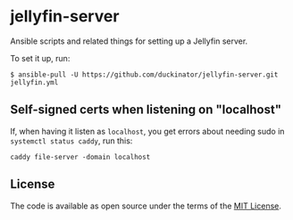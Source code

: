 # jellyfin-server

Ansible scripts and related things for setting up a Jellyfin server.

To set it up, run:

    $ ansible-pull -U https://github.com/duckinator/jellyfin-server.git jellyfin.yml

## Self-signed certs when listening on "localhost"

If, when having it listen as `localhost`, you get errors about needing sudo in `systemctl status caddy`,
run this:

```
caddy file-server -domain localhost
```

## License

The code is available as open source under the terms of the [MIT License](https://opensource.org/licenses/MIT).


